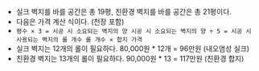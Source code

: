 - 실크 벽지를 바를 공간은 총 19평, 친환경 벽지를 바를 공간은 총 21평이다.
- 다음은 가격 계산 식이다. (천장 포함)
- `` 평수 × 3 = 시공 시 소요되는 벽지의 양
시공 시 소요되는 벽지의 양 ÷ 5 = 시공 시 사용되는 벽지의 롤 개수
롤 개수 × 합지 가격 ``
- 실크 벽지는 12개의 롤이 필요하다. 80,000원 * 12개 = 96만원 (내오염성 실크)
- 친환경 벽지는 13개의 롤이 필요하다. 90,000원 * 13 = 117만원 (친환경 합지)
